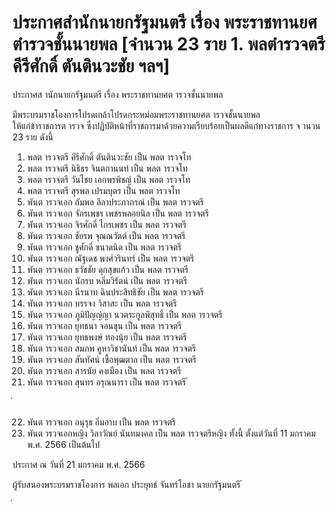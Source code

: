 
# ประกาศสำนักนายกรัฐมนตรี เรื่อง พระราชทานยศตำรวจชั้นนายพล [จำนวน 23 ราย 1. พลตำรวจตรี คีรีศักดิ์ ตันตินวะชัย ฯลฯ]
      
      

      
      

ประกาศส านักนายกรัฐมนตรี 
เรื่อง  พระราชทานยศต ารวจชั้นนายพล 
 
 
มีพระบรมราชโองการโปรดเกล้าโปรดกระหม่อมพระราชทานยศต ารวจชั้นนายพล   
ให้แก่ข้าราชการต ารวจ  ซึ่งปฏิบัติหน้าที่ราชการมาด้วยความเรียบร้อยเป็นผลดีแก่ทางราชการ 
จ านวน  23  ราย  ดังนี้ 
1. พลต ารวจตรี คีรีศักดิ์  ตันตินวะชัย เป็น พลต ารวจโท 
2. พลต ารวจตรี นิธิธร  จินตกานนท์ เป็น พลต ารวจโท 
3. พลต ารวจตรี วันไชย  เอกพรพิชญ์ เป็น พลต ารวจโท 
4. พลต ารวจตรี สุรพล  เปรมบุตร เป็น พลต ารวจโท 
5. พันต ารวจเอก กัมพล  ลีลาประภาภรณ์ เป็น พลต ารวจตรี 
6. พันต ารวจเอก จักรเพชร  เพชรพลอยนิล เป็น พลต ารวจตรี 
7. พันต ารวจเอก จิรศักดิ์  ไกรเพชร เป็น พลต ารวจตรี 
8. พันต ารวจเอก ชัยรพ  จุณณวัตต์ เป็น พลต ารวจตรี 
9. พันต ารวจเอก ชูศักดิ์  ขนาดนิด เป็น พลต ารวจตรี 
10. พันต ารวจเอก ณัฐเดช  พงศ์วรินทร์ เป็น พลต ารวจตรี 
11. พันต ารวจเอก ธวัชชัย  ดุกสุขแก้ว เป็น พลต ารวจตรี 
12. พันต ารวจเอก นักรบ  หลิ่มวิรัตน์ เป็น พลต ารวจตรี 
13. พันต ารวจเอก นีรนาท  ฉินประสิทธิชัย เป็น พลต ารวจตรี 
14. พันต ารวจเอก บรรจง  วิสาสะ เป็น พลต ารวจตรี 
15. พันต ารวจเอก ภูมิปัญญ์ญา  นวตระกูลพิสุทธิ์ เป็น พลต ารวจตรี 
16. พันต ารวจเอก ยุทธนา  จอนขุน เป็น พลต ารวจตรี 
17. พันต ารวจเอก ยุทธพงษ์  ทองนุ้ย เป็น พลต ารวจตรี 
18. พันต ารวจเอก สมภพ  คูหาวิชานันท์ เป็น พลต ารวจตรี 
19. พันต ารวจเอก สันทัศน์  เชื้อพุฒตาล เป็น พลต ารวจตรี 
20. พันต ารวจเอก สารนัย  คงเมือง เป็น พลต ารวจตรี 
21. พันต ารวจเอก สุนทร  อรุณนารา เป็น พลต ารวจตรี 
้
 
่
 

22. พันต ารวจเอก อนุรุธ  อิ่มอาบ เป็น พลต ารวจตรี 
23. พันต ารวจเอกหญิง วิลาวัณย์  นันทมงคล เป็น พลต ารวจตรีหญิง 
ทั้งนี้  ตั้งแต่วันที่  11  มกราคม  พ.ศ.  2566  เป็นต้นไป 
 
ประกาศ  ณ  วันที่  21  มกราคม  พ.ศ.  2566 
 
ผู้รับสนองพระบรมราชโองการ 
พลเอก ประยุทธ์  จันทร์โอชา 
นายกรัฐมนตรี 
้
 
่
 